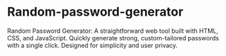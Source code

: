 # Random-password-generator
Random Password Generator: A straightforward web tool built with HTML, CSS, and JavaScript. Quickly generate strong, custom-tailored passwords with a single click. Designed for simplicity and user privacy.
